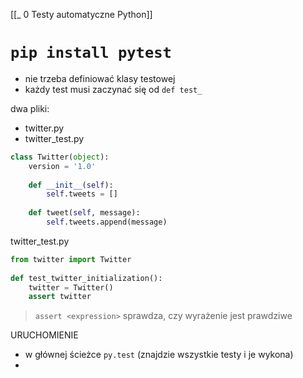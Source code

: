 [[_ 0 Testy automatyczne Python]]



# `pip install pytest`
- nie trzeba definiować klasy testowej
- każdy test musi zaczynać się od `def test_`

dwa pliki:
- twitter.py
- twitter_test.py
```python
class Twitter(object):  
    version = '1.0'  
  
    def __init__(self):  
        self.tweets = []  
  
    def tweet(self, message):  
        self.tweets.append(message)
```

twitter_test.py
```python
from twitter import Twitter  
  
def test_twitter_initialization():  
    twitter = Twitter()  
    assert twitter
```
> `assert <expression>` sprawdza, czy wyrażenie jest prawdziwe

URUCHOMIENIE
- w głównej ścieżce `py.test` (znajdzie wszystkie testy i je wykona)
- 













